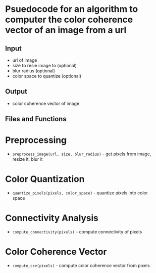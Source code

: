 # Psuedocode for an algorithm to computer the color coherence vector of an image from a url

## Input
- url of image
- size to resie image to (optional)
- blur radius (optional)
- color space to quantize (optional)

## Output
- color coherence vector of image

## Files and Functions
# Preprocessing
- `preprocess_image(url, size, blur_radius)` - get pixels from image, resize it, blur it

# Color Quantization
- `quantize_pixels(pixels, color_space)` - quantize pixels into color space

# Connectivity Analysis
- `compute_connectivity(pixels)` - compute connectivity of pixels

# Color Coherence Vector
- `compute_ccv(pixels)` - compute color coherence vector from pixels